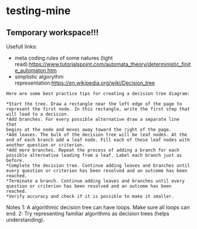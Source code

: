 # testing-mine

## Temporary workspace!!!

Usefull links:
- meta coding rules of some natures (light read):https://www.tutorialspoint.com/automata_theory/deterministic_finite_automaton.htm
- simplistic algorythm representation:https://en.wikipedia.org/wiki/Decision_tree

```
Here are some best practice tips for creating a decision tree diagram:

*Start the tree. Draw a rectangle near the left edge of the page to 
represent the first node. In this rectangle, write the first step that 
will lead to a decision.
*Add branches. For every possible alternative draw a separate line that 
begins at the node and moves away toward the right of the page. 
*Add leaves. The bulk of the decision tree will be leaf nodes. At the 
end of each branch add a leaf node. Fill each of these leaf nodes with 
another question or criterion.
*Add more branches. Repeat the process of adding a branch for each 
possible alternative leading from a leaf. Label each branch just as before.
*Complete the decision tree. Continue adding leaves and branches until 
every question or criterion has been resolved and an outcome has been reached.
*Terminate a branch. Continue adding leaves and branches until every 
question or criterion has been resolved and an outcome has been reached.
*Verify accuracy and check if it is possible to make it smaller.
```
Notes
1: A algorithmic decision tree can have loops. Make sure all loops can end.
2: Try representing familiar algorithms as decision trees (helps understanding).
